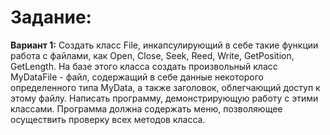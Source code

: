 # Задание:

**Вариант 1:**
	Создать класс File, инкапсулирующий в себе такие функции работа с файлами, как Open, Close, Seek,
	Reed, Write, GetPosition, GetLength.
	На базе этого класса создать произвольный класс MyDataFile - файл, содержащий в себе данные некоторого определенного
	типа MyData, а также заголовок, облегчающий доступ к этому файлу.
	Написать программу, демонстрирующую работу с этими классами. Программа должна содержать меню, позволяющее осуществить
	проверку всех методов класса.
